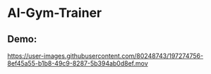 # AI-Gym-Trainer

## Demo:



https://user-images.githubusercontent.com/80248743/197274756-8ef45a55-b1b8-49c9-8287-5b394ab0d8ef.mov

